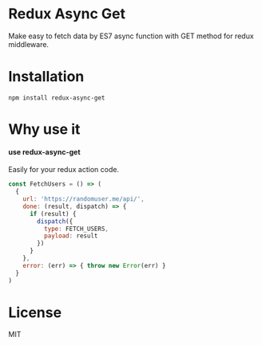 # Redux Async Get

Make easy to fetch data by ES7 async function with GET method for redux middleware.

# Installation

```
npm install redux-async-get
```
# Why use it

#### use redux-async-get

Easily for your redux action code.

```javascript
const FetchUsers = () => (
  {
    url: 'https://randomuser.me/api/',
    done: (result, dispatch) => {
      if (result) {
        dispatch({
          type: FETCH_USERS,
          payload: result
        })
      }
    },
    error: (err) => { throw new Error(err) }
  }
)
```

# License

MIT
